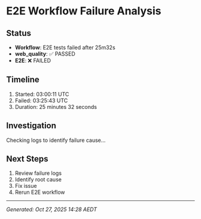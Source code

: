 # E2E Workflow Failure Analysis

## Status

- **Workflow**: E2E tests failed after 25m32s
- **web_quality**: ✅ PASSED
- **E2E**: ❌ FAILED

## Timeline

1. Started: 03:00:11 UTC
2. Failed: 03:25:43 UTC
3. Duration: 25 minutes 32 seconds

## Investigation

Checking logs to identify failure cause...

## Next Steps

1. Review failure logs
2. Identify root cause
3. Fix issue
4. Rerun E2E workflow

---

_Generated: Oct 27, 2025 14:28 AEDT_
